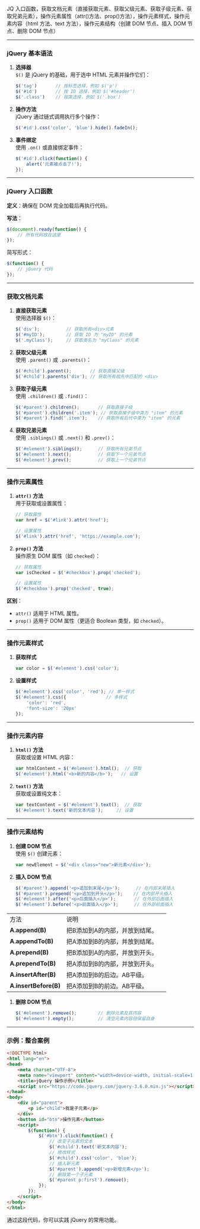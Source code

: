 
JQ 入口函数，获取文档元素（直接获取元素、获取父级元素、获取子级元素、获取兄弟元素），操作元素属性（attr()方法、prop()方法），操作元素样式，操作元素内容（html 方法、text 方法），操作元素结构（创建 DOM 节点、插入 DOM 节点、删除 DOM 节点）

---

### **jQuery 基本语法**

1. **选择器**  
    `$()` 是 jQuery 的基础，用于选中 HTML 元素并操作它们：
    
    ```javascript
    $('tag')       // 按标签选择，例如 $('p')
    $('#id')       // 按 ID 选择，例如 $('#header')
    $('.class')    // 按类选择，例如 $('.box')
    ```
    
2. **操作方法**  
    jQuery 通过链式调用执行多个操作：
    
    ```javascript
    $('#id').css('color', 'blue').hide().fadeIn();
    ```
    
3. **事件绑定**  
    使用 `.on()` 或直接绑定事件：
    
    ```javascript
    $('#id').click(function() {
        alert('元素被点击了!');
    });
    ```
    

---

### **jQuery 入口函数**

**定义**：确保在 DOM 完全加载后再执行代码。

**写法**：

```javascript
$(document).ready(function() {
    // 所有代码放在这里
});
```

简写形式：

```javascript
$(function() {
    // jQuery 代码
});
```

---

### **获取文档元素**

1. **直接获取元素**  
    使用选择器 `$()`：
    
    ```javascript
    $('div');          // 获取所有<div>元素
    $('#myID');        // 获取 ID 为 "myID" 的元素
    $('.myClass');     // 获取类名为 "myClass" 的元素
    ```
    
2. **获取父级元素**  
    使用 `.parent()` 或 `.parents()`：
    
    ```javascript
    $('#child').parent();       // 获取直接父级
    $('#child').parents('div'); // 获取所有祖先中匹配的 <div>
    ```
    
3. **获取子级元素**  
    使用 `.children()` 或 `.find()`：
    
    ```javascript
    $('#parent').children();       // 获取直接子级
    $('#parent').children('.item'); // 获取直接子级中类为 "item" 的元素
    $('#parent').find('.item');    // 获取所有后代中类为 "item" 的元素
    ```
    
4. **获取兄弟元素**  
    使用 `.siblings()` 或 `.next()` 和 `.prev()`：
    
    ```javascript
    $('#element').siblings();      // 获取所有兄弟节点
    $('#element').next();          // 获取下一个兄弟节点
    $('#element').prev();          // 获取上一个兄弟节点
    ```
    

---

### **操作元素属性**

1. **`attr()` 方法**  
    用于获取或设置属性：
    
    ```javascript
    // 获取属性
    var href = $('#link').attr('href');
    
    // 设置属性
    $('#link').attr('href', 'https://example.com');
    ```
    
2. **`prop()` 方法**  
    操作原生 DOM 属性（如 `checked`）：
    
    ```javascript
    // 获取属性
    var isChecked = $('#checkbox').prop('checked');
    
    // 设置属性
    $('#checkbox').prop('checked', true);
    ```
    

**区别**：

- `attr()` 适用于 HTML 属性。
- `prop()` 适用于 DOM 属性（更适合 Boolean 类型，如 `checked`）。

---

### **操作元素样式**

1. **获取样式**
    
    ```javascript
    var color = $('#element').css('color');
    ```
    
2. **设置样式**
    
    ```javascript
    $('#element').css('color', 'red'); // 单一样式
    $('#element').css({               // 多样式
        'color': 'red',
        'font-size': '20px'
    });
    ```
    

---

### **操作元素内容**

1. **`html()` 方法**  
    获取或设置 HTML 内容：
    
    ```javascript
    var htmlContent = $('#element').html();  // 获取
    $('#element').html('<b>新的内容</b>');   // 设置
    ```
    
2. **`text()` 方法**  
    获取或设置纯文本：
    
    ```javascript
    var textContent = $('#element').text();  // 获取
    $('#element').text('新的文本内容');     // 设置
    ```
    

---

### **操作元素结构**

1. **创建 DOM 节点**  
    使用 `$()` 创建元素：
    
    ```javascript
    var newElement = $('<div class="new">新元素</div>');
    ```
    
2. **插入 DOM 节点**
    
    ```javascript
    $('#parent').append('<p>追加到末尾</p>');      // 在内部末尾插入
    $('#parent').prepend('<p>追加到开头</p>');    // 在内部开头插入
    $('#element').after('<p>后面插入</p>');       // 在外部后面插入
    $('#element').before('<p>前面插入</p>');      // 在外部前面插入
    ```

|                       |                  |     |
| --------------------- | ---------------- | --- |
| 方法                    | 说明               |     |
| **A.append(B)**       | 把B添加到A的内部，并放到结尾。 |     |
| **A.appendTo(B)**     | 把A添加到B的内部，并放到结尾。 |     |
| **A.prepend(B)**      | 把B添加到A的内部，并放到开头。 |     |
| **A.prependTo(B)**    | 把A添加到B的内部，并放到开头。 |     |
| **A.insertAfter(B)**  | 把A添加到B的后边。AB平级。  |     |
| **A.insertBefore(B)** | 把A添加到B的前边。AB平级。  |     |
1. **删除 DOM 节点**
    
    ```javascript
    $('#element').remove();        // 删除元素及其内容
    $('#element').empty();         // 清空元素内容但保留自身
    ```
    

---

### 示例：整合案例

```html
<!DOCTYPE html>
<html lang="en">
<head>
    <meta charset="UTF-8">
    <meta name="viewport" content="width=device-width, initial-scale=1.0">
    <title>jQuery 操作示例</title>
    <script src="https://code.jquery.com/jquery-3.6.0.min.js"></script>
</head>
<body>
    <div id="parent">
        <p id="child">我是子元素</p>
    </div>
    <button id="btn">操作元素</button>
    <script>
        $(function() {
            $('#btn').click(function() {
                // 改变子元素的文本
                $('#child').text('新文本内容');
                // 修改样式
                $('#child').css('color', 'blue');
                // 插入新元素
                $('#parent').append('<p>新增元素</p>');
                // 删除第一个子元素
                $('#parent p:first').remove();
            });
        });
    </script>
</body>
</html>
```

通过这段代码，你可以实践 jQuery 的常用功能。
